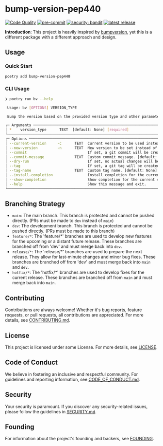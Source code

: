 # bump-version-pep440

[![Code Quality](https://github.com/azataiot/python-project-template/actions/workflows/code-quality.yml/badge.svg)](https://github.com/azataiot/python-project-template/actions/workflows/code-quality.yml)
[![pre-commit](https://img.shields.io/badge/pre--commit-enabled-brightgreen?logo=pre-commit)](https://github.com/pre-commit/pre-commit)
[![security: bandit](https://img.shields.io/badge/security-bandit-yellow.svg)](https://github.com/PyCQA/bandit)
[![latest release](https://img.shields.io/github/v/release/azataiot/bump-version-pep440)](https://github.com/azataiot/bump-version-pep440/releases)

**Introduction**: This project is heavily inspired by [bumpversion](https://github.com/peritus/bumpversion), yet this is
a different package with a different approach and design.

## Usage

### Quick Start

```bash
poetry add bump-version-pep440
```

### CLI Usage

```bash
❯ poetry run bv --help

 Usage: bv [OPTIONS] VERSION_TYPE

 Bump the version based on the provided version type and other parameters.

╭─ Arguments ───────────────────────────────────────────────────────────────────────────────────────────────────────────────────────────────────────────────────────────────────────────────────────────╮
│ *    version_type      TEXT  [default: None] [required]                                                                                                                                               │
╰───────────────────────────────────────────────────────────────────────────────────────────────────────────────────────────────────────────────────────────────────────────────────────────────────────╯
╭─ Options ─────────────────────────────────────────────────────────────────────────────────────────────────────────────────────────────────────────────────────────────────────────────────────────────╮
│ --current-version     -c      TEXT  Current version to be used instead of reading from pyproject.toml. [default: None]                                                                                │
│ --new-version         -n      TEXT  New version to be set instead of incrementing the current version. [default: None]                                                                                │
│ --commit                            If set, a git commit will be created. [default: True]                                                                                                             │
│ --commit-message              TEXT  Custom commit message. [default: None]                                                                                                                            │
│ --dry-run                           If set, no actual changes will be made, only printed.                                                                                                             │
│ --tag                               If set, a git tag will be created. [default: True]                                                                                                                │
│ --tag-name                    TEXT  Custom tag name. [default: None]                                                                                                                                  │
│ --install-completion                Install completion for the current shell.                                                                                                                         │
│ --show-completion                   Show completion for the current shell, to copy it or customize the installation.                                                                                  │
│ --help                              Show this message and exit.                                                                                                                                       │
╰───────────────────────────────────────────────────────────────────────────────────────────────────────────────────────────────────────────────────────────────────────────────────────────────────────╯
```

## Branching Strategy

- `main`: The main branch. This branch is protected and cannot be pushed directly. (PRs must be made to `dev` instead
  of `main`)
- `dev`: The development branch. This branch is protected and cannot be pushed directly. (PRs must be made to this
  branch)
- `feature/*`: The 'feature/*' branches are used to develop new features for the upcoming or a distant future release.
  These branches are branched off from 'dev' and must merge back into `dev`.
- `release/*`: The 'release/*' branches are used to prepare the next release. They allow for last-minute changes and
  minor bug fixes. These branches are branched off from 'dev' and must merge back into `main` and `dev`.
- `hotfix/*`: The 'hotfix/*' branches are used to develop fixes for the current release. These branches are branched off
  from `main` and must merge back into `main`.

## Contributing

Contributions are always welcome! Whether it's bug reports, feature requests, or pull requests, all contributions are
appreciated. For more details, see [CONTRIBUTING.md](CONTRIBUTING.md).

## License

This project is licensed under some License. For more details, see [LICENSE](LICENSE.md).

## Code of Conduct

We believe in fostering an inclusive and respectful community. For guidelines and reporting information,
see [CODE_OF_CONDUCT.md](CODE_OF_CONDUCT.md).

## Security

Your security is paramount. If you discover any security-related issues, please follow the guidelines
in [SECURITY.md](SECURITY.md).

## Founding

For information about the project's founding and backers, see [FOUNDING](https://github.com/sponsors/azataiot).
